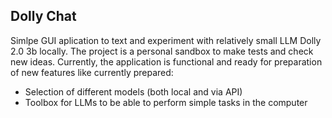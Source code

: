 ## Dolly Chat

Simlpe GUI aplication to text and experiment with relatively small LLM Dolly 2.0 3b locally. The project is a personal sandbox to make tests and check new ideas.
Currently, the application is functional and ready for preparation of new features like currently prepared:

- Selection of different models (both local and via API)
- Toolbox for LLMs to be able to perform simple tasks in the computer
